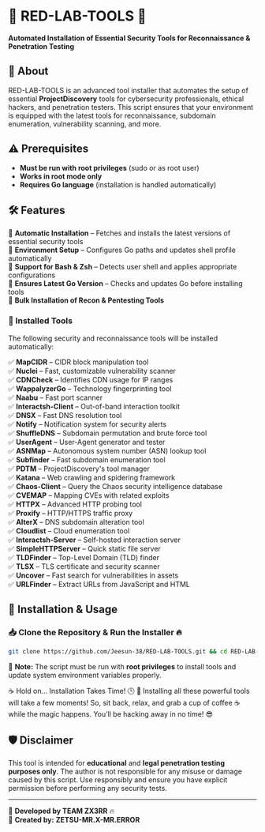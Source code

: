 # 🔴 RED-LAB-TOOLS 🚀  

**Automated Installation of Essential Security Tools for Reconnaissance & Penetration Testing**  

## 📌 About  

RED-LAB-TOOLS is an advanced tool installer that automates the setup of essential **ProjectDiscovery** tools for cybersecurity professionals, ethical hackers, and penetration testers. This script ensures that your environment is equipped with the latest tools for reconnaissance, subdomain enumeration, vulnerability scanning, and more.  

## ⚠️ Prerequisites  

- **Must be run with root privileges** (sudo or as root user)  
- **Works in root mode only**  
- **Requires Go language** (installation is handled automatically)  

## 🛠️ Features  

🔹 **Automatic Installation** – Fetches and installs the latest versions of essential security tools  
🔹 **Environment Setup** – Configures Go paths and updates shell profile automatically  
🔹 **Support for Bash & Zsh** – Detects user shell and applies appropriate configurations  
🔹 **Ensures Latest Go Version** – Checks and updates Go before installing tools  
🔹 **Bulk Installation of Recon & Pentesting Tools**  

### 🚀 Installed Tools  

The following security and reconnaissance tools will be installed automatically:  

✅ **MapCIDR** – CIDR block manipulation tool  
✅ **Nuclei** – Fast, customizable vulnerability scanner  
✅ **CDNCheck** – Identifies CDN usage for IP ranges  
✅ **WappalyzerGo** – Technology fingerprinting tool  
✅ **Naabu** – Fast port scanner  
✅ **Interactsh-Client** – Out-of-band interaction toolkit  
✅ **DNSX** – Fast DNS resolution tool  
✅ **Notify** – Notification system for security alerts  
✅ **ShuffleDNS** – Subdomain permutation and brute force tool  
✅ **UserAgent** – User-Agent generator and tester  
✅ **ASNMap** – Autonomous system number (ASN) lookup tool  
✅ **Subfinder** – Fast subdomain enumeration tool  
✅ **PDTM** – ProjectDiscovery's tool manager  
✅ **Katana** – Web crawling and spidering framework  
✅ **Chaos-Client** – Query the Chaos security intelligence database  
✅ **CVEMAP** – Mapping CVEs with related exploits  
✅ **HTTPX** – Advanced HTTP probing tool  
✅ **Proxify** – HTTP/HTTPS traffic proxy  
✅ **AlterX** – DNS subdomain alteration tool  
✅ **Cloudlist** – Cloud enumeration tool  
✅ **Interactsh-Server** – Self-hosted interaction server  
✅ **SimpleHTTPServer** – Quick static file server  
✅ **TLDFinder** – Top-Level Domain (TLD) finder  
✅ **TLSX** – TLS certificate and security scanner  
✅ **Uncover** – Fast search for vulnerabilities in assets  
✅ **URLFinder** – Extract URLs from JavaScript and HTML  

## 🚀 Installation & Usage  

### 📥 Clone the Repository  &  Run the Installer 🔥

```bash 
git clone https://github.com/Jeesun-38/RED-LAB-TOOLS.git && cd RED-LAB-TOOLS && chmod +x install.sh && ./install.sh

```
🔴 **Note:** The script must be run with **root privileges** to install tools and update system environment variables properly.


☕ Hold on... Installation Takes Time! 🕒
🚀 Installing all these powerful tools will take a few moments! So, sit back, relax, and grab a cup of coffee ☕ while the magic happens. You’ll be hacking away in no time! 😎

## 🛡️ Disclaimer  

This tool is intended for **educational** and **legal penetration testing purposes only**. The author is not responsible for any misuse or damage caused by this script. Use responsibly and ensure you have explicit permission before performing any security tests.  

---

🚀 **Developed by TEAM ZX3RR** 🔥  
📌 **Created by:** **ZETSU-MR.X-MR.ERROR**  